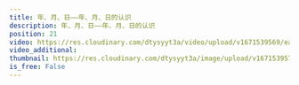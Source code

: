 ```yaml
---
title: 年、月、日——年、月、日的认识
description: 年、月、日——年、月、日的认识
position: 21
video: https://res.cloudinary.com/dtysyyt3a/video/upload/v1671539569/easymath/3年级下/06单元年月日/bynj3qm7arijbtbmydlo.mp4
video_additional: 
thumbnail: https://res.cloudinary.com/dtysyyt3a/image/upload/v1671539573/easymath/3年级下/06单元年月日/kramhgd604hiuswkjdaw.png
is_free: False
---
```

